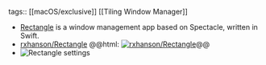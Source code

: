 tags:: [[macOS/exclusive]] [[Tiling Window Manager]]

- [Rectangle](https://rectangleapp.com/) is a window management app based on Spectacle, written in Swift.
- [rxhanson/Rectangle](https://github.com/rxhanson/Rectangle)
  @@html: <a href="https://github.com/rxhanson/Rectangle/"><img src="https://github-readme-stats-astronomer.vercel.app/api/pin/?username=rxhanson&repo=Rectangle&theme=tokyonight" alt="rxhanson/Rectangle"/></a>@@
- ![Rectangle settings](https://user-images.githubusercontent.com/13651296/183785536-a67a2e2a-7c55-4c19-9bf8-482e734b1632.png)